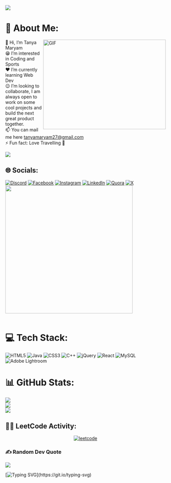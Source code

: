 
<p>
 <img src="https://capsule-render.vercel.app/api?type=venom&height=170&text=Tanya%20Maryam&section=header&reversal=false&textBg=false&fontSize=43&animation=fadeIn&desc=~Frontend%20Developer&descAlignY=65&fontColor=ffffff"/>
</p>


# 💫 About Me:
<img align="right" alt="GIF" float="right"  width="385" height="280" src="https://user-images.githubusercontent.com/74038190/221352975-94759904-aa4c-4032-a8ab-b546efb9c478.gif" />
👋 Hi, I’m Tanya Maryam<br>😁 I’m interested in Coding and Sports<br>❤ I’m currently learning Web Dev<br>😉 I’m looking to collaborate, I am always open to work on some cool projects and build the next great product together.<br>📫 <a>You can mail me here <a href="mailto:tanyamaryam27@gmail.com">tanyamaryam27@gmail.com</a> <br>⚡ Fun fact: Love Travelling 🌄



[![](https://visitcount.itsvg.in/api?id=TanyaMaryam&icon=0&color=0)](https://visitcount.itsvg.in)


## 🌐 Socials:
[![Discord](https://img.shields.io/badge/Discord-%237289DA.svg?logo=discord&logoColor=white)](https://discord.gg/Tanya_Maryam27) 
[![Facebook](https://img.shields.io/badge/Facebook-%231877F2.svg?logo=Facebook&logoColor=white)](https://www.facebook.com/tanya.maryam)
[![Instagram](https://img.shields.io/badge/Instagram-%23E4405F.svg?logo=Instagram&logoColor=white)](https://www.instagram.com/tanya_maryam/?utm_source=qr&igsh=MWQzNXo4ZTZhZHlkOQ%3D%3D)
[![LinkedIn](https://img.shields.io/badge/LinkedIn-%230077B5.svg?logo=linkedin&logoColor=white)](https://www.linkedin.com/in/tanya-maryam-5360a122a/)
[![Quora](https://img.shields.io/badge/Quora-%23B92B27.svg?logo=Quora&logoColor=white)](hhttps://www.quora.com/profile/Tanya-Maryam?ch=10&oid=365592456&share=e3d2b461&srid=36QnL&target_type=user)
[![X](https://img.shields.io/badge/X-black.svg?logo=X&logoColor=white)](https://x.com/TanyaMaryam) 
<img src="https://user-images.githubusercontent.com/74038190/212284158-e840e285-664b-44d7-b79b-e264b5e54825.gif" width="400">
<br><br>


# 💻 Tech Stack:
![HTML5](https://img.shields.io/badge/html5-%23E34F26.svg?style=flat-square&logo=html5&logoColor=white)
![Java](https://img.shields.io/badge/java-%23ED8B00.svg?style=flat-square&logo=openjdk&logoColor=white) 
![CSS3](https://img.shields.io/badge/css3-%231572B6.svg?style=flat-square&logo=css3&logoColor=white)
![C++](https://img.shields.io/badge/c++-%2300599C.svg?style=flat-square&logo=c%2B%2B&logoColor=white)
![jQuery](https://img.shields.io/badge/jquery-%230769AD.svg?style=flat-square&logo=jquery&logoColor=white) 
![React](https://img.shields.io/badge/react-%2320232a.svg?style=flat-square&logo=react&logoColor=%2361DAFB)
![MySQL](https://img.shields.io/badge/mysql-4479A1.svg?style=flat-square&logo=mysql&logoColor=white)
![Adobe Lightroom](https://img.shields.io/badge/Adobe%20Lightroom-31A8FF.svg?style=flat-square&logo=Adobe%20Lightroom&logoColor=white) 


# 📊 GitHub Stats:
![](https://github-readme-stats.vercel.app/api?username=TanyaMaryam&theme=monokai&hide_border=false&include_all_commits=true&count_private=false)<br/>
![](https://github-readme-streak-stats.herokuapp.com/?user=TanyaMaryam&theme=monokai&hide_border=false)<br/>
![](https://github-readme-stats.vercel.app/api/top-langs/?username=TanyaMaryam&theme=monokai&hide_border=false&include_all_commits=true&count_private=false&layout=compact)

## 👨‍💻 LeetCode Activity:

<p align="center">
<a href="https://leetcode.com/u/TanyaMaryam/">
  <img align="center" src="https://leetcard.jacoblin.cool/TanyaMaryam?ext=heatmap" alt="leetcode" />
</a> 
</p>


### ✍️ Random Dev Quote
![](https://quotes-github-readme.vercel.app/api?type=horizontal&theme=radical)


[![Typing SVG](https://readme-typing-svg.demolab.com?font=Roboto+Slab&pause=1000&color=F27BF7&center=true&width=435&height=100&lines=Thanks+For+Visiting+!)](https://git.io/typing-svg)

